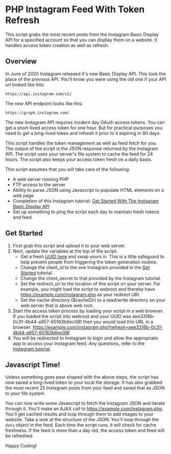 # PHP Instagram Feed With Token Refresh

This script grabs the most recent posts from the Instagram Basic Display API for a specified account so that you can display them on a website. It handles access token creation as well as refresh. 

## Overview

In June of 2020 Instagram released it's new Basic Display API. This took the place of the previous API. You'll know you were using the old one if your API url looked like this:

`https://api.instagram.com/v1/`

The new API endpoint looks like this:

`https://graph.instagram.com/`

The new Instagram API requires modern day OAuth access tokens. You can get a short-lived access token for one hour. But for practical purposes you need to get a long-lived token and refresh it prior to it expiring in 90 days.

This script handles the token management as well as feed fetch for you. The output of the script is the JSON response returned by the Instagram API. The script uses your server's file system to cache the feed for 24 hours. The script also keeps your access token fresh on a daily basis.

This script assumes that you will take care of the following:

- A web server running PHP
- FTP access to the server
- Ability to parse JSON using Javascript to populate HTML elements on a web page
- Completion of this Instagram tutorial: [Get Started With The Instagram Basic Display API](https://developers.facebook.com/docs/instagram-basic-display-api/getting-started)
- Set up something to ping the script each day to maintain fresh tokens and feed.

## Get Started

1. First grab this script and upload it to your web server.
2. Next, update the variables at the top of the script.
    - Get a fresh [UUID here](https://www.uuidgenerator.net/version4) and swap yours in. This is a little safeguard to help prevent people from triggering the token generation routine.
    - Change the client_id to the one Instagram provided in the [Get Started](https://developers.facebook.com/docs/instagram-basic-display-api/getting-started) tutorial.
    - Change the client_secret to that provided by the Instagram tutorial.
    - Set the redirect_uri to the location of this script on your server. For example, you might load the script to webroot and thereby have https://example.com/instagram.php as your redirect URI.
    - Set the cache directory ($cacheDir) to a read/write directory on your web server that is above web root.
3. Start the access token process by loading your script in a web browser. If you loaded the script into webroot and your UUID was aee3316b-0c31-4b44-a957-60163b6ec08f then you would load this URL in a browser: https://example.com/instagram.php?refresh=aee3316b-0c31-4b44-a957-60163b6ec08f
4. You will be redirected to Instagram to login and allow the appropriate app to access your Instagram feed. Any questions, refer to the [Instagram tutorial](https://developers.facebook.com/docs/instagram-basic-display-api/getting-started).

## Javascript Time!
Unless something goes pear shaped with the above steps, the script has now saved a long-lived token to your local file storage. It has also grabbed the most recent 25 Instagram posts from your feed and saved that as JSON to your file system.

You can now write some Javascript to fetch the Instagram JSON and iterate through it. You'll make an AJAX call to https://example.com/instagram.php. You'll get cached results and loop through them to add images to your website. Take a look at the structure of the JSON. You'll loop through the `data` object in the feed. Each time the script runs, it will check for cache freshness. If the feed is more than a day old, the access token and feed will be refreshed.

Happy Coding!
